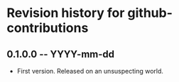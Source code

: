 # Revision history for github-contributions

## 0.1.0.0  -- YYYY-mm-dd

* First version. Released on an unsuspecting world.
